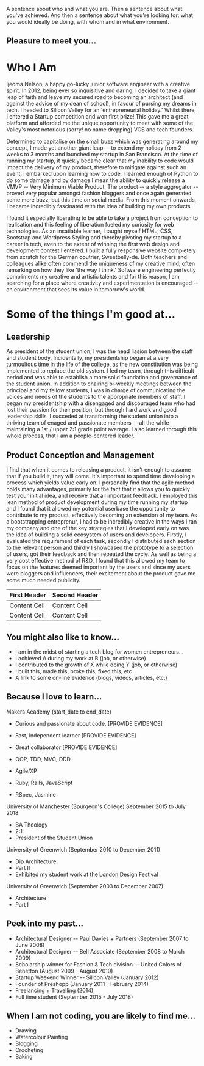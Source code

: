 A sentence about who and what you are. Then a sentence about what you've achieved. And then a sentence about what you're looking for: what you would ideally be doing, with whom and in what environment.

## Pleasure to meet you...

# Who I Am

Ijeoma Nelson, a happy go-lucky junior software engineer with a creative spirit. In 2012, being ever so inquisitive and daring, I decided to take a giant leap of faith and leave my secured road to becoming an architect (and against the advice of my dean of school), in favour of pursing my dreams in tech. I headed to Silicon Valley for an 'entrepreneurial holiday.' Whilst there, I entered a Startup competition and won first prize! This gave me a great platform and afforded me the unique opportunity to meet with some of the Valley's most notorious (sorry! no name dropping) VCS and tech founders.

Determined to capitalise on the small buzz which was generating around my concept, I made yet another giant leap -- to extend my holiday from 2 weeks to 3 months and launched my startup in San Francisco. At the time of running my startup, it quickly became clear that my inability to code would impact the delivery of my product, therefore to mitigate against such an event, I embarked upon learning how to code. I learned enough of Python to do some damage and by damage I mean the ability to quickly release a VMVP -- Very Minimum Viable Product. The product -- a style aggregator -- proved very popular amongst fashion bloggers and once again generated some more buzz, but this time on social media. From this moment onwards, I became incredibly fascinated with the idea of building my own products.

I found it especially liberating to be able to take a project from conception to realisation and this feeling of liberation fueled my curiosity for web technologies. As an insatiable learner, I taught myself HTML, CSS, Bootstrap and Wordpress Styling and thereby pivoting my startup to a career in tech, even to the extent of winning the first web design and development contest I entered. I built a fully responsive website completely from scratch for the German coutrier, Sweetbelly-de. Both teachers and colleagues alike often commend the uniqueness of my creative mind, often remarking on how they like 'the way I think.' Software engineering perfectly compliments my creative and artistic talents and for this reason, I am searching for a place where creativity and experimentation is encouraged -- an environment that sees its value in tomorrow's world.

# Some of the things I'm good at...

## Leadership

As president of the student union, I was the head liasion between the staff and student body. Incidentally, my presidentship began at a very turmoultous time in the life of the college, as the new constitution was being implemented to replace the old system. I led my team, through this difficult period and was able to establish a more solid foundation and governance of the student union. In addition to chairing bi-weekly meetings between the principal and my fellow students, I was in charge of communicating the voices and needs of the students to the appropriate members of staff. I began my presidentship with a disengaged and discouraged team who had lost their passion for their position, but through hard work and good leadership skills, I succeded at transforming the student union into a thriving team of enaged and passionate members -- all the while maintaining a 1st / upper 2:1 grade point average. I also learned through this whole process, that I am a people-centered leader. 

## Product Conception and Management

I find that when it comes to releasing a product, it isn't enough to assume that if you build it, they will come. It's important to spend time developing a process which yields value early on. I personally find that the agile method holds many advantages, primarily for the fact that it allows you to quickly test your initial idea, and receive that all important feedback. I employed this lean method of product development during my time running my startup and I found that it allowed my potential userbase the opportunity to contribute to my product, effectively becoming an extension of my team. As a bootstrapping entreprenur, I had to be incredibly creative in the ways I ran my company and one of the key strategies that I developed early on was the idea of building a solid ecosystem of users and developers. Firstly, I evaluated the requirement of each task, secondly I distributed each section to the relevant person and thirdly I showcased the prototype to a selection of users, got their feedback and then repeated the cycle. As well as being a very cost effective method of R&D, I found that this allowed my team to focus on the features deemed important by the users and since my users were bloggers and influencers, their excitement about the product gave me some much needed publicity. 


| First Header  | Second Header |
| ------------- | ------------- |
| Content Cell  | Content Cell  |
| Content Cell  | Content Cell  |


## You might also like to know...

- I am in the midst of starting a tech blog for women entrepreneurs...
- I achieved A during my work at B (job, or otherwise)
- I contributed to the growth of X while doing Y (job, or otherwise)
- I built this, made this, broke this, fixed this, etc.
- A link to some on-line evidence (blogs, videos, articles, etc.)

## Because I love to learn...

Makers Academy (start_date to end_date)

- Curious and passionate about code. [PROVIDE EVIDENCE]
- Fast, independent learner [PROVIDE EVIDENCE]
- Great collaborator [PROVIDE EVIDENCE]

- OOP, TDD, MVC, DDD
- Agile/XP
- Ruby, Rails, JavaScript
- RSpec, Jasmine

University of Manchester (Spurgeon's College) September 2015 to July 2018

* BA Theology
* 2:1
* President of the Student Union

University of Greenwich (September 2010 to December 2011)

* Dip Architecture
* Part II
* Exhibited my student work at the London Design Festival

University of Greenwich (September 2003 to December 2007)

* Architecture
* Part I

## Peek into my past...

* Architectural Designer -- Paul Davies + Partners (September 2007 to June 2008)
* Architectural Designer -- Bell Associate (September 2008 to March 2009)   
* Scholarship winner for Fashion & Tech division -- United Colors of Benetton (August 2009 - August 2010)
* Startup Weekend Winner -- Silicon Valley (January 2012)
* Founder of Preshopp (January 2011 - February 2014)
* Freelancing + Travelling (2014)
* Full time student (September 2015 - July 2018)

## When I am not coding, you are likely to find me...

* Drawing
* Watercolour Painting
* Blogging
* Crocheting
* Baking
